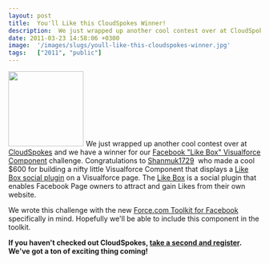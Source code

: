 ```yaml
---
layout: post
title:  You'll Like this CloudSpokes Winner!
description:  We just wrapped up another cool contest over at CloudSpokes and we have a winner for our Facebook Like Box Visualforce Component challenge. Congratulations toShanmuk1729   who made a cool $600 for building a nifty little Visualforce Component that displays a Like Box social plugin on a Visualforce page. The Like Box is a social plugin that enables Facebook Page owners to attract and gain Likes from their own website. We wrote this challenge with the newForce.com Toolkit for Facebook  specifical
date: 2011-03-23 14:58:06 +0300
image:  '/images/slugs/youll-like-this-cloudspokes-winner.jpg'
tags:   ["2011", "public"]
---
```

<p><a href="http://res.cloudinary.com/blog-jeffdouglas-com/image/upload/v1400327843/cloudspokes-logo_ld059x.png"><img src="http://res.cloudinary.com/blog-jeffdouglas-com/image/upload/v1400327843/cloudspokes-logo_ld059x.png" alt="" title="cloudspokes-logo.png" width="150" style="padding-right:5px" class="alignleft size-full wp-image-3658" /></a>We just wrapped up another cool contest over at <a href="http://www.cloudspokes.com">CloudSpokes</a> and we have a winner for our <a href="http://www.cloudspokes.com/challenge_detail.html?contestID=129">Facebook "Like Box" Visualforce Component</a> challenge. Congratulations to <a href="http://www.cloudspokes.com/profile.html?username=shanmuk1729">Shanmuk1729</a>  who made a cool $600 for building a nifty little Visualforce Component that displays a <a href="http://developers.facebook.com/docs/reference/plugins/like-box/" target="_blank">Like Box social plugin</a> on a Visualforce page. The <a href="http://developers.facebook.com/docs/reference/plugins/like-box/">Like Box</a> is a social plugin that enables Facebook Page owners to attract and gain Likes from their own website.</p>
<p>We wrote this challenge with the new&nbsp;<a href="http://wiki.developerforce.com/index.php/Getting_Started_with_the_Force.com_Toolkit_for_Facebook">Force.com Toolkit for Facebook</a> specifically in mind. Hopefully we'll be able to include this component in the toolkit.</p>
<p><strong>If you haven't checked out CloudSpokes, <a href="http://join.cloudspokes.com/joincloudspokes.html" target="_blank">take a second and register</a>. We've got a ton of exciting thing coming!</strong></p>

